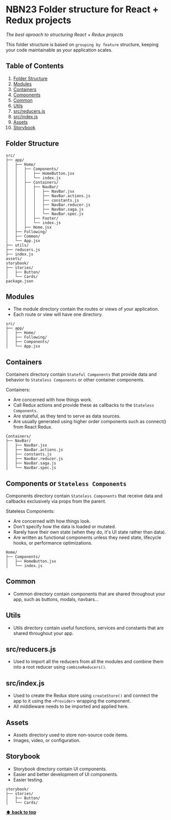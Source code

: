 # NBN23 Folder structure for React + Redux projects

*The best aproach to structuring React + Redux projects*


This folder structure is based on `grouping by feature` structure,
keeping your code maintainable as your application scales.

## Table of Contents

  1. [Folder Structure](#folder-structure)
  1. [Modules](#modules)
  1. [Containers](#containers)
  1. [Components](#components)
  1. [Common](#common)
  1. [Utils](#common)
  1. [src/reducers.js](#src/reducers.js)
  1. [src/index.js](#src/index.js)
  1. [Assets](#assets)
  1. [Storybook](#storybook)

## Folder Structure

  ```
  src/
  ├── app/
  │   ├── Home/
  │   │   ├── Components/
  │   │   │   ├── HomeButton.jsx
  │   │   │   └── index.js
  │   │   ├── Containers/
  │   │   │   ├── NavBar/
  │   │   │   │   ├── NavBar.jsx
  │   │   │   │   ├── NavBar.actions.js
  │   │   │   │   ├── constants.js
  │   │   │   │   ├── NavBar.reducer.js
  │   │   │   │   ├── NavBar.saga.js
  │   │   │   │   └── NavBar.spec.js
  │   │   │   ├── Footer/
  │   │   │   └── index.js
  │   │   ├── Home.jsx
  │   ├── Following/
  │   ├── Common/
  │   └── App.jsx
  ├── utils/
  ├── reducers.js
  ├── index.js
  assets/
  storybook/
  ├── stories/
  │   ├── Button/
  │   └── Cards/
  package.json
  ```

## Modules

  - The module directory contain the routes or views of your application.
  - Each route or view will have one directory.

  ```
  src/
  ├── app/
  │   ├── Home/
  │   ├── Following/
  │   ├── Components/
  │   └── App.jsx
  ```

## Containers
  
  Containers directory contain `Stateful Components` that provide data and behavior to
  `Stateless Components` or other container components.

  Containers:

  - Are concerned with how things work.
  - Call Redux actions and provide these as callbacks to the `Stateless Components`.
  - Are stateful, as they tend to serve as data sources.
  - Are usually generated using higher order components such as connect() from React Redux.

  ```
  Containers/
  ├── NavBar/
  │   ├── NavBar.jsx
  │   ├── NavBar.actions.js
  │   ├── constants.js
  │   ├── NavBar.reducer.js
  │   ├── NavBar.saga.js
  │   └── NavBar.spec.js
  ```

## Components or `Stateless Components`

  Components directory contain `Stateless Components` that receive data and callbacks exclusively via props
  from the parent.

  Stateless Components:

  - Are concerned with how things look.
  - Don't specify how the data is loaded or mutated.
  - Rarely have their own state (when they do, it's UI state rather than data).
  - Are written as functional components unless they need state, lifecycle hooks,
    or performance optimizations.

  ```
  Home/
  ├── Components/
  │   ├── HomeButton.jsx
  │   └── index.js
  ```

## Common

  - Common directory contain components that are shared throughout your app,
    such as buttons, modals, navbars...

## Utils

  - Utils directory contain useful functions, services and constants that are shared throughout your app.

## src/reducers.js

  - Used to import all the reducers from all the modules and combine them into a root reducer using `combineReducers()`.

## src/index.js

  - Used to create the Redux store using `createStore()` and connect the app to it using the `<Provider>` wrapping the component.
  - All middleware needs to be imported and applied here.

## Assets

  - Assets directory used to store non-source code items.
  - Images, video, or configuration.

## Storybook

  - Storybook directory contain UI components.
  - Easier and better development of UI components.
  - Easier testing.

  ```
  storybook/
  ├── stories/
  │   ├── Button/
  │   └── Cards/
  ```

**[⬆ back to top](#table-of-contents)**